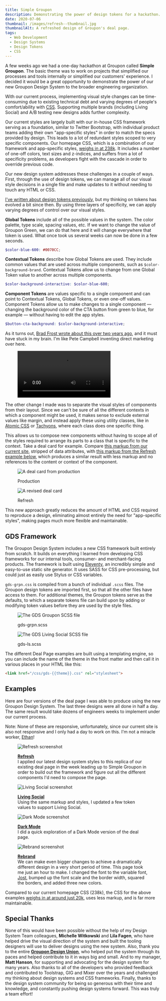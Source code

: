 ```yaml
---
title: Simple Groupon
description: Demonstrating the power of design tokens for a hackathon.
date: 2020-07-06
thumbnail: /images/refresh--thumbnail.jpg
thumbnailAlt: A refreshed design of Groupon's deal page.
tags:
  - Web Development
  - Design Systems
  - Design Tokens
  - CSS
---
```

A few weeks ago we had a one-day hackathon at Groupon called **Simple Groupon**. The basic theme was to work on projects that simplified our processes and tools internally or simplified our customers' experience. I decided it would be a great opportunity to demonstrate the power of our new Groupon Design System to the broader engineering organization.

With our current process, implementing visual style changes can be time-consuming due to existing technical debt and varying degrees of people's comfort/ability with [CSS](https://i.imgur.com/Q3cUg29.gif). Supporting multiple brands (including Living Social) and A/B testing new designs adds further complexity.

Our current styles are largely built with our in-house CSS framework serving as a foundation, similar to Twitter Bootstrap, with individual product teams adding their own "app-specific styles" in order to match the specs provided by design. This leads to a lot of redundant styles scoped to very specific components. Our homepage CSS, which is a combination of our framework and app-specific styles, [weighs in at 238k](https://cssstats.com/stats?url=groupon.com). It includes a number of one-off colors, text sizes and z-indices, and suffers from a lot of specificity problems, as developers fight with the cascade in order to override previous code.

Our new design system addresses these challenges in a couple of ways. First, through the use of design tokens, we can manage all of our visual style decisions in a single file and make updates to it without needing to touch any HTML or CSS.

[I've written about design tokens previously](/posts/2018-09-07-driving-your-design-system-with-tokens/), but my thinking on tokens has evolved a bit since then. By using three layers of specificity, we can apply varying degrees of control over our visual styles.

**Global Tokens** include all of the possible values in the system. The color palette, type scale, spacing values, etc. If we want to change the value of Groupon Green, we can do that here and it will change everywhere that token is used. What once took us several weeks can now be done in a few seconds.

```scss
$color-blue-600: #0070CC;
```

**Contextual Tokens** describe how Global Tokens are used. They include common values that are used across multiple components, such as `$color-background-brand`. Contextual Tokens allow us to change from one Global Token value to another across multiple components.

```scss
$color-background-interactive: $color-blue-600;
```

**Component Tokens** are values specific to a single component and can point to Contextual Tokens, Global Tokens, or even one-off values. Component Tokens allow us to make changes to a single component — changing the background color of the CTA button from green to blue, for example — without having to edit the app styles.

```scss
$button-cta-background: $color-background-interactive;
```

As it turns out, [Brad Frost wrote about this over two years ago](https://bradfrost.com/blog/post/creating-themeable-design-systems/), and it must have stuck in my brain. I'm like Pete Campbell inventing direct marketing over here.

<figure>

<video src="/images/video/pete-arrived-independently.mp4" loop autoplay>

<figcaption>
It only took me a couple of years longer than Brad Frost.
</figcaption>
</figure>

The other change I made was to separate the visual styles of components from their layout. Since we can't be sure of all the different contexts in which a component might be used, it makes sense to exclude external values like margin, and instead apply these using utility classes, like in [Atomic CSS](https://acss.io/) or [Tachyons](https://tachyons.io/), where each class does one specific thing.

This allows us to compose new components without having to scope all of the styles required to arrange its parts to a class that is specific to the context. Take a deal card for example. Compare [this markup from our current site](https://gist.github.com/peruvianidol/970bedcbca60954c4a416474066956b1), stripped of data attributes, with [this markup from the Refresh example below](https://gist.github.com/peruvianidol/b4d028e33b011bc0d05ddc262ae83ee5), which produces a similar result with less markup and no references to the content or context of the component.

<figure>

![A deal card from production](/images/deal-card.png)

<figcaption>
Production
</figcaption>
</figure>

<figure>

![A revised deal card](/images/deal-card-revised.png)

<figcaption>
Refresh
</figcaption>
</figure>

This new approach greatly reduces the amount of HTML and CSS required to reproduce a design, eliminating almost entirely the need for "app-specific styles", making pages much more flexible and maintainable.

## GDS Framework

The Groupon Design System includes a new CSS framework built entirely from scratch. It builds on everything I learned from developing CSS frameworks for our internal tools, consumer- and merchant-facing products. The framework is built using [Eleventy](https://11ty.dev), an incredibly simple and easy-to-use static site generator. It uses SASS for CSS pre-processing, but could just as easily use Stylus or CSS variables.

`gds-grpn.css` is compiled from a bunch of individual `.scss` files. The Groupon design tokens are imported first, so that all the other files have access to them. For additional themes, the Groupon tokens serve as the defaults, to which a separate tokens file can build upon by adding or modifying token values before they are used by the style files.

<figure>

![The GDS Groupon SCSS file](/images/gds-grpn-scss.png)

<figcaption>
gds-grpn.scss
</figcaption>
</figure>

<figure>

![The GDS Living Social SCSS file](/images/gds-ls-scss.png)

<figcaption>
gds-ls.scss
</figcaption>
</figure>

The different Deal Page examples are built using a templating engine, so you can include the name of the theme in the front matter and then call it in various places in your HTML like this:

```html
<link href="/css/gds-{{theme}}.css" rel="stylesheet">
```

## Examples

Here are four versions of the deal page I was able to produce using the new Groupon Design System. The last three designs were all done in half a day. The same result would take dozens of engineers weeks to implement under our current process.

Note: None of these are responsive, unfortunately, since our current site is also not responsive and I only had a day to work on this. I'm not a miracle worker, [Ethan](https://twitter.com/beep)!

<figure>

![Refresh screenshot](/images/refresh.jpg)

<figcaption>

**[Refresh](/simple-groupon/deal-page/)**\
I applied our latest design system styles to this replica of our existing deal page in the week leading up to Simple Groupon in order to build out the framework and figure out all the different components I'd need to compose the page.

</figcaption>
</figure>

<figure>

![Living Social screenshot](/images/ls.jpg)

<figcaption>

**[Living Social](/simple-groupon/deal-page-ls/)**\
Using the same markup and styles, I updated a few token values to support Living Social.

</figcaption>
</figure>

<figure>

![Dark Mode screenshot](/images/dark.png)

<figcaption>

**[Dark Mode](/simple-groupon/deal-page-dark/)**\
I did a quick exploration of a Dark Mode version of the deal page.

</figcaption>
</figure>

<figure>

![Rebrand screenshot](/images/rebrand.jpg)

<figcaption>

**[Rebrand](/simple-groupon/deal-page-rebrand/)**\
We can make even bigger changes to achieve a dramatically different design in a very short period of time. This page took me just an hour to make. I changed the font to the variable font, [Jost](https://fonts.google.com/specimen/Jost), bumped up the font scale and the border width, squared the borders, and added three new colors.

</figcaption>
</figure>

Compared to our current homepage CSS (238k), the CSS for the above examples [weighs in at around just 20k](https://cssstats.com/stats?url=https%3A%2F%2Fmikeaparicio.com%2Fsimple-groupon%2Fdeal-page%2F), uses less markup, and is far more maintainable.

## Special Thanks

None of this would have been possible without the help of my Design System Team colleagues, **Michelle Witkowski** and **Lila Fagen**, who have helped drive the visual direction of the system and built the tooling designers will use to deliver designs using the new system. Also, thank you to the entire **[Groupon Design Union](https://design.groupon.com/)**, who helped put the system through its paces and helped contribute to it in ways big and small. And to my manager, **Matt Hanson**, for supporting and advocating for the design system for many years. Also thanks to all of the developers who provided feedback and contributed to Toolstrap, GIG and Mixer over the years and challenged my thinking about design systems and CSS frameworks. Finally, thanks to the design system community for being so generous with their time and knowledge, and constantly pushing design systems forward. This was truly a team effort!